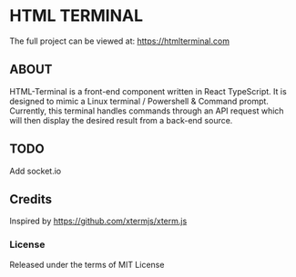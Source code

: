 # HTML TERMINAL
The full project can be viewed at:
https://htmlterminal.com

## ABOUT
HTML-Terminal is a front-end component written in React TypeScript. It is designed to mimic a Linux terminal / Powershell & Command prompt.
<br/>
Currently, this terminal handles commands through an API request which will then display the desired result from a back-end source.

## TODO
Add socket.io 


## Credits
Inspired by https://github.com/xtermjs/xterm.js

### License
Released under the terms of MIT License
